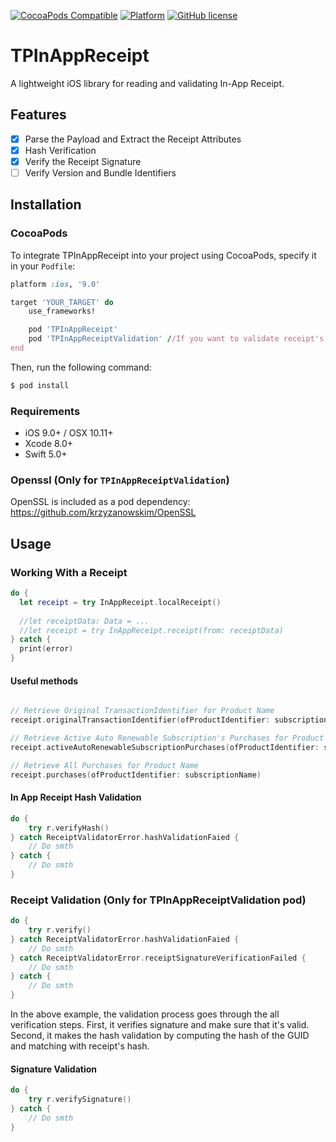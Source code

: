 [![CocoaPods Compatible](https://img.shields.io/cocoapods/v/TPInAppReceipt.svg)](https://img.shields.io/cocoapods/v/TPInAppReceipt.svg)
[![Platform](https://img.shields.io/cocoapods/p/TPInAppReceipt.svg?style=flat)]()
[![GitHub license](https://img.shields.io/badge/license-MIT-blue.svg)](https://raw.githubusercontent.com/tikhop/TPInAppReceipt/master/LICENSE)
# TPInAppReceipt

A lightweight iOS library for reading and validating In-App Receipt.

## Features

- [x] Parse the Payload and Extract the Receipt Attributes
- [x] Hash Verification
- [x] Verify the Receipt Signature
- [ ] Verify Version and Bundle Identifiers

Installation
------------

### CocoaPods

To integrate TPInAppReceipt into your project using CocoaPods, specify it in your `Podfile`:

```ruby
platform :ios, '9.0'

target 'YOUR_TARGET' do
    use_frameworks!

    pod 'TPInAppReceipt'
    pod 'TPInAppReceiptValidation' //If you want to validate receipt's certificates 
end

```

Then, run the following command:

```bash
$ pod install
```

### Requirements

- iOS 9.0+ / OSX 10.11+
- Xcode 8.0+
- Swift 5.0+

### Openssl (Only for `TPInAppReceiptValidation`)

OpenSSL is included as a pod dependency: https://github.com/krzyzanowskim/OpenSSL

Usage
-------------

### Working With a Receipt

```swift
do {
  let receipt = try InAppReceipt.localReceipt() 
  
  //let receiptData: Data = ...
  //let receipt = try InAppReceipt.receipt(from: receiptData)
} catch {
  print(error)
}
```

#### Useful methods

```swift

// Retrieve Original TransactionIdentifier for Product Name
receipt.originalTransactionIdentifier(ofProductIdentifier: subscriptionName)

// Retrieve Active Auto Renewable Subscription's Purchases for Product Name and Specific Date
receipt.activeAutoRenewableSubscriptionPurchases(ofProductIdentifier: subscriptionName, forDate: Date())

// Retrieve All Purchases for Product Name
receipt.purchases(ofProductIdentifier: subscriptionName)

```

#### In App Receipt Hash Validation

```swift
do {
    try r.verifyHash()
} catch ReceiptValidatorError.hashValidationFaied {
    // Do smth
} catch {
    // Do smth
}
```

### Receipt Validation (Only for TPInAppReceiptValidation pod)

```swift
do {
    try r.verify()
} catch ReceiptValidatorError.hashValidationFaied {
    // Do smth
} catch ReceiptValidatorError.receiptSignatureVerificationFailed {
    // Do smth
} catch {
    // Do smth
}
```

In the above example, the validation process goes through the all verification steps. First, it verifies signature and make sure that it's valid. Second, it makes the hash validation by computing the hash of the GUID and matching with receipt's hash.

#### Signature Validation

```swift
do {
    try r.verifySignature()
} catch {
    // Do smth
}
```
